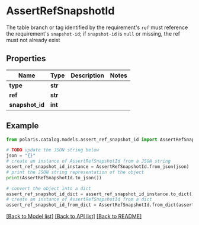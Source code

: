 <!--

 Copyright (c) 2024 Snowflake Computing Inc.
 
 Licensed under the Apache License, Version 2.0 (the "License");
 you may not use this file except in compliance with the License.
 You may obtain a copy of the License at
 
      http://www.apache.org/licenses/LICENSE-2.0
 
 Unless required by applicable law or agreed to in writing, software
 distributed under the License is distributed on an "AS IS" BASIS,
 WITHOUT WARRANTIES OR CONDITIONS OF ANY KIND, either express or implied.
 See the License for the specific language governing permissions and
 limitations under the License.

-->
# AssertRefSnapshotId

The table branch or tag identified by the requirement's `ref` must reference the requirement's `snapshot-id`; if `snapshot-id` is `null` or missing, the ref must not already exist

## Properties

Name | Type | Description | Notes
------------ | ------------- | ------------- | -------------
**type** | **str** |  | 
**ref** | **str** |  | 
**snapshot_id** | **int** |  | 

## Example

```python
from polaris.catalog.models.assert_ref_snapshot_id import AssertRefSnapshotId

# TODO update the JSON string below
json = "{}"
# create an instance of AssertRefSnapshotId from a JSON string
assert_ref_snapshot_id_instance = AssertRefSnapshotId.from_json(json)
# print the JSON string representation of the object
print(AssertRefSnapshotId.to_json())

# convert the object into a dict
assert_ref_snapshot_id_dict = assert_ref_snapshot_id_instance.to_dict()
# create an instance of AssertRefSnapshotId from a dict
assert_ref_snapshot_id_from_dict = AssertRefSnapshotId.from_dict(assert_ref_snapshot_id_dict)
```
[[Back to Model list]](../README.md#documentation-for-models) [[Back to API list]](../README.md#documentation-for-api-endpoints) [[Back to README]](../README.md)


